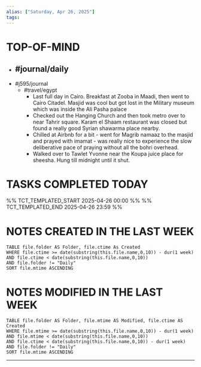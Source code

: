 ```yaml
---
alias: ["Saturday, Apr 26, 2025"]
tags: 
---
```

# TOP-OF-MIND
- #journal/daily 
	- 
- #j595/journal 
	- #travel/egypt 
		- Last full day in Cairo. Breakfast at Zooba in Maadi, then went to Cairo Citadel. Masjid was cool but got lost in the Military museum which was inside the Ali Pasha palace
		- Checked out the Hanging Church and then took metro over to near Tahrir square. Karam el Shaam restaurant was closed but found a really good Syrian shawarma place nearby.
		- Chilled at Airbnb for a bit - went for Magrib namaaz to the masjid and prayed with imamat - was really nice to experience the slow deliberative pace of praying without all the bohri overhead.
		- Walked over to Tawlet Yvonne near the Koupa juice place for sheesha. Hung till midnight until it shut.

# TASKS COMPLETED TODAY
%% TCT_TEMPLATED_START 2025-04-26 00:00 %%
%% TCT_TEMPLATED_END 2025-04-26 23:59 %%



# NOTES CREATED IN THE LAST WEEK
``` dataview
TABLE file.folder AS Folder, file.ctime As Created
WHERE file.ctime >= date(substring(this.file.name,0,10)) - dur(1 week) 
AND file.ctime < date(substring(this.file.name,0,10)) 
AND file.folder != "Daily"
SORT file.mtime ASCENDING
```

# NOTES MODIFIED IN THE LAST WEEK
``` dataview
TABLE file.folder AS Folder, file.mtime AS Modified, file.ctime AS Created
WHERE file.mtime >= date(substring(this.file.name,0,10)) - dur(1 week)
AND file.mtime < date(substring(this.file.name,0,10))
AND file.ctime < date(substring(this.file.name,0,10)) - dur(1 week)
AND file.folder != "Daily"
SORT file.mtime ASCENDING
```
---
